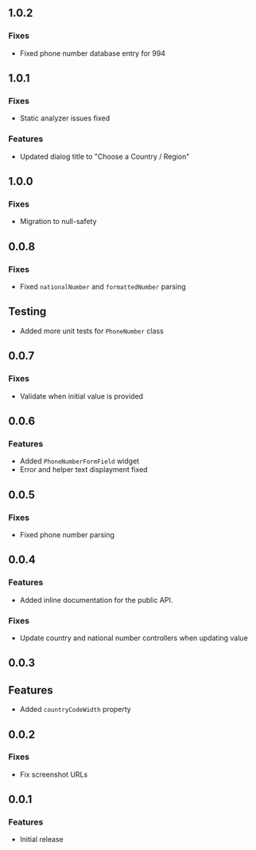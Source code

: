 ## 1.0.2

### Fixes

- Fixed phone number database entry for 994

## 1.0.1

### Fixes

- Static analyzer issues fixed

### Features

- Updated dialog title to "Choose a Country / Region"

## 1.0.0

### Fixes

- Migration to null-safety

## 0.0.8

### Fixes

- Fixed `nationalNumber` and `formattedNumber` parsing

## Testing

- Added more unit tests for `PhoneNumber` class

## 0.0.7

### Fixes

- Validate when initial value is provided

## 0.0.6

### Features

- Added `PhoneNumberFormField` widget
- Error and helper text displayment fixed

## 0.0.5

### Fixes

- Fixed phone number parsing

## 0.0.4

### Features

- Added inline documentation for the public API.

### Fixes

- Update country and national number controllers when updating value

## 0.0.3

## Features

- Added `countryCodeWidth` property

## 0.0.2

### Fixes

- Fix screenshot URLs

## 0.0.1

### Features

- Initial release
